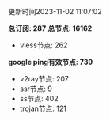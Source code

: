 更新时间2023-11-02 11:07:02

**总订阅: 287**
**总节点: 16162**
- vless节点: 262

**google ping有效节点: 739**
- v2ray节点: 207
- ssr节点: 9
- ss节点: 402
- trojan节点: 121
